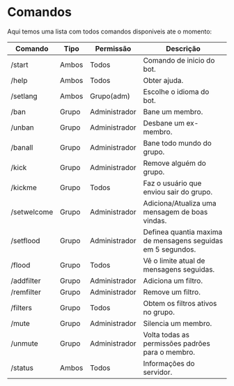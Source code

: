 # Comandos

Aqui temos uma lista com todos comandos disponiveis ate o momento:


| Comando     | Tipo  | Permissão     | Descrição                                                   |
| ----------- | ----- | ------------- | ----------------------------------------------------------- |
| /start      | Ambos | Todos         | Comando de inicio do bot.                                   |
| /help       | Ambos | Todos         | Obter ajuda.                                                |
| /setlang    | Ambos | Grupo(adm)    | Escolhe o idioma do bot.                                    |
| /ban        | Grupo | Administrador | Bane um membro.                                             |
| /unban      | Grupo | Administrador | Desbane um ex-membro.                                       |
| /banall     | Grupo | Administrador | Bane todo mundo do grupo.                                   |
| /kick       | Grupo | Administrador | Remove alguém do grupo.                                     |
| /kickme     | Grupo | Todos         | Faz o usuário que enviou sair do grupo.                     |
| /setwelcome | Grupo | Administrador | Adiciona/Atualiza uma mensagem de boas vindas.              |
| /setflood   | Grupo | Administrador | Definea quantia maxima de mensagens seguidas em 5 segundos. |
| /flood      | Grupo | Todos         | Vê o limite atual de mensagens seguidas.                    |
| /addfilter  | Grupo | Administrador | Adiciona um filtro.                                         |
| /remfilter  | Grupo | Administrador | Remove um filtro.                                           |
| /filters    | Grupo | Todos         | Obtem os filtros ativos no grupo.                           |
| /mute       | Grupo | Administrador | Silencia um membro.                                         |
| /unmute     | Grupo | Administrador | Volta todas as permissões padrões para o membro.            |
| /status     | Ambos | Todos         | Informações do servidor.                                    |